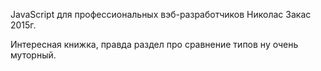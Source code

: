 JavaScript для профессиональных вэб-разработчиков
Николас Закас
2015г.

Интересная книжка, правда раздел про сравнение типов
ну очень муторный.